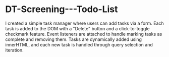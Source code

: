 # DT-Screening---Todo-List
I created a simple task manager where users can add tasks via a form. Each task is added to the DOM with a "Delete" button and a click-to-toggle checkmark feature. Event listeners are attached to handle marking tasks as complete and removing them. Tasks are dynamically added using innerHTML, and each new task is handled through query selection and iteration.
